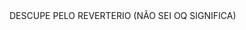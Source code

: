<html>

<head>
<title> Tutoriais Já </title>

</head>

<body>
DESCUPE PELO REVERTERIO (NÃO SEI OQ SIGNIFICA)
</body>

</html>
